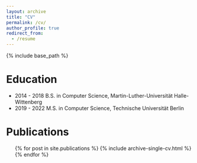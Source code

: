```yaml
---
layout: archive
title: "CV"
permalink: /cv/
author_profile: true
redirect_from:
  - /resume
---
```


{% include base_path %}

Education
======
* 2014 - 2018 B.S. in Computer Science, Martin-Luther-Universität Halle-Wittenberg
  <!-- * Thesis: Optimization of railway scheduling -->
* 2019 - 2022 M.S. in Computer Science, Technische Universität Berlin
  <!-- * Specialized in distributed systems -->

<!-- Master's thesis
======
* Where to log? A language-agnostic framework for recommending logging statements in source code
* I developed [Logcheck](github.com/ncktl/logcheck), which is a tool that learns logging practice from existing code and recommends logging statements accordingly for both Python and Java. Logging practice can be learned from arbitrary amounts of code (e.g., many highly-rated open source repositories, a company's existing code base).

Experience
======
* 2017-2018: Project intern, KSB SE & Co. KGaA, Halle (Saale)
  * Developed DSL for automating testing of water pumps.

* 2019: Working Student, The unbelievable Machine Company GmbH, Berlin
  * Worked as a member of of a DevOps team running a Hadoop stack across multiple data centers
  * Increased process automation
  * Served as primary on-call engineer during some public holidays -->

Publications
======
  <ul>{% for post in site.publications %}
    {% include archive-single-cv.html %}
  {% endfor %}</ul>

<!-- Skills
======
* Programming languages
  * Experienced: Python, Java, Shell script
  * Intermediate: C/C++
  * Novice: C#, Javascript, Typescript, AppleScript, Haskell

* Tools & technologies
  * Unix tools, Microsoft Office (Word, Excel, PowerPoint), Containerization (Docker, Kubernetes), Virtualization (QEMU+KVM), Hadoop stack, Monitoring (Nagios, Grafana, Prometheus, Checkmk), IaC (Ansible), Cloud vendors (AWS, GCP, Azure), Prompt engineering (Github Copilot, ChatGPT, Stable Diffusion), Splunk, Optimization (CPLEX), SQL, Neo4j

* Software development
  * DevOps, Agile/Scrum, CI/CD, IoT/Embedded, DSL

* Frameworks & libraries
  * Tensorflow, Scikit-learn, Numpy, Pandas, Matplotplib, Boost, Tree-sitter

* Languages
  * Native: German
  * Fluent: English
  * Intermediate: French -->

